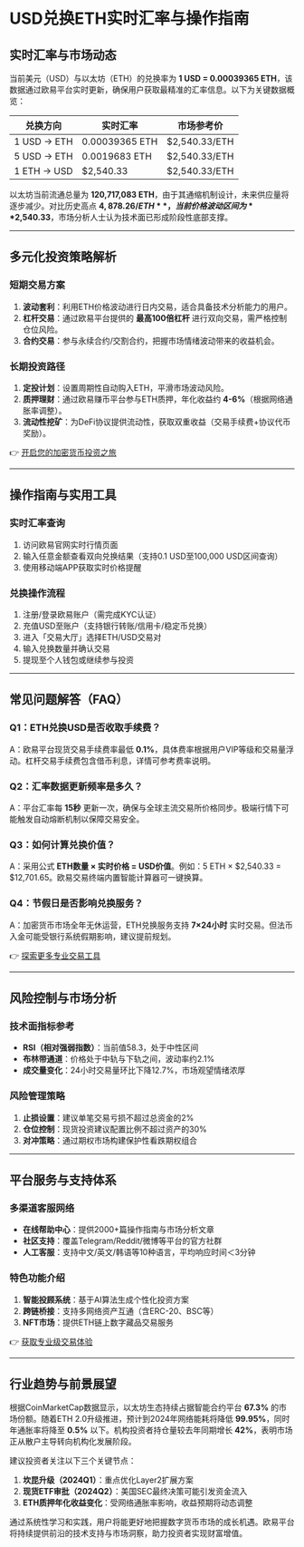 # USD兑换ETH实时汇率与操作指南

## 实时汇率与市场动态
当前美元（USD）与以太坊（ETH）的兑换率为 **1 USD = 0.00039365 ETH**，该数据通过欧易平台实时更新，确保用户获取最精准的汇率信息。以下为关键数据概览：

| 兑换方向 | 实时汇率 | 市场参考价 |
|---------|---------|-----------|
| 1 USD → ETH | 0.00039365 ETH | $2,540.33/ETH |
| 5 USD → ETH | 0.0019683 ETH | $2,540.33/ETH |
| 1 ETH → USD | $2,540.33 | $2,540.33/ETH |

以太坊当前流通总量为 **120,717,083 ETH**，由于其通缩机制设计，未来供应量将逐步减少。对比历史高点 **$4,878.26/ETH**，当前价格波动区间为 **$2,540.33**，市场分析人士认为技术面已形成阶段性底部支撑。

---

## 多元化投资策略解析

### 短期交易方案
1. **波动套利**：利用ETH价格波动进行日内交易，适合具备技术分析能力的用户。
2. **杠杆交易**：通过欧易平台提供的 **最高100倍杠杆** 进行双向交易，需严格控制仓位风险。
3. **合约交易**：参与永续合约/交割合约，把握市场情绪波动带来的收益机会。

### 长期投资路径
1. **定投计划**：设置周期性自动购入ETH，平滑市场波动风险。
2. **质押理财**：通过欧易赚币平台参与ETH质押，年化收益约 **4-6%**（根据网络通胀率调整）。
3. **流动性挖矿**：为DeFi协议提供流动性，获取双重收益（交易手续费+协议代币奖励）。

👉 [开启您的加密货币投资之旅](https://bit.ly/okx_welcome)

---

## 操作指南与实用工具

### 实时汇率查询
1. 访问欧易官网实时行情页面
2. 输入任意金额查看双向兑换结果（支持0.1 USD至100,000 USD区间查询）
3. 使用移动端APP获取实时价格提醒

### 兑换操作流程
1. 注册/登录欧易账户（需完成KYC认证）
2. 充值USD至账户（支持银行转账/信用卡/稳定币兑换）
3. 进入「交易大厅」选择ETH/USD交易对
4. 输入兑换数量并确认交易
5. 提现至个人钱包或继续参与投资

---

## 常见问题解答（FAQ）

### Q1：ETH兑换USD是否收取手续费？
A：欧易平台现货交易手续费率最低 **0.1%**，具体费率根据用户VIP等级和交易量浮动。杠杆交易手续费包含借币利息，详情可参考费率说明。

### Q2：汇率数据更新频率是多久？
A：平台汇率每 **15秒** 更新一次，确保与全球主流交易所价格同步。极端行情下可能触发自动熔断机制以保障交易安全。

### Q3：如何计算兑换价值？
A：采用公式 **ETH数量 × 实时价格 = USD价值**。例如：5 ETH × $2,540.33 = $12,701.65。欧易交易终端内置智能计算器可一键换算。

### Q4：节假日是否影响兑换服务？
A：加密货币市场全年无休运营，ETH兑换服务支持 **7×24小时** 实时交易。但法币入金可能受银行系统假期影响，建议提前规划。

👉 [探索更多专业交易工具](https://bit.ly/okx_welcome)

---

## 风险控制与市场分析

### 技术面指标参考
- **RSI（相对强弱指数）**：当前值58.3，处于中性区间
- **布林带通道**：价格处于中轨与下轨之间，波动率约2.1%
- **成交量变化**：24小时交易量环比下降12.7%，市场观望情绪浓厚

### 风险管理策略
1. **止损设置**：建议单笔交易亏损不超过总资金的2%
2. **仓位控制**：现货投资建议配置比例不超过资产的30%
3. **对冲策略**：通过期权市场构建保护性看跌期权组合

---

## 平台服务与支持体系

### 多渠道客服网络
- **在线帮助中心**：提供2000+篇操作指南与市场分析文章
- **社区支持**：覆盖Telegram/Reddit/微博等平台的官方社群
- **人工客服**：支持中文/英文/韩语等10种语言，平均响应时间＜3分钟

### 特色功能介绍
1. **智能投顾系统**：基于AI算法生成个性化投资方案
2. **跨链桥接**：支持多网络资产互通（含ERC-20、BSC等）
3. **NFT市场**：提供ETH链上数字藏品交易服务

👉 [获取专业级交易体验](https://bit.ly/okx_welcome)

---

## 行业趋势与前景展望
根据CoinMarketCap数据显示，以太坊生态持续占据智能合约平台 **67.3%** 的市场份额。随着ETH 2.0升级推进，预计到2024年网络能耗将降低 **99.95%**，同时年通胀率将降至 **0.5%** 以下。机构投资者持仓量较去年同期增长 **42%**，表明市场正从散户主导转向机构化发展阶段。

建议投资者关注以下三个关键节点：
1. **坎昆升级（2024Q1）**：重点优化Layer2扩展方案
2. **现货ETF审批（2024Q2）**：美国SEC最终决策可能引发资金流入
3. **ETH质押年化收益变化**：受网络通胀率影响，收益预期将动态调整

通过系统性学习和实践，用户将能更好地把握数字货币市场的成长机遇。欧易平台将持续提供前沿的技术支持与市场洞察，助力投资者实现财富增值。